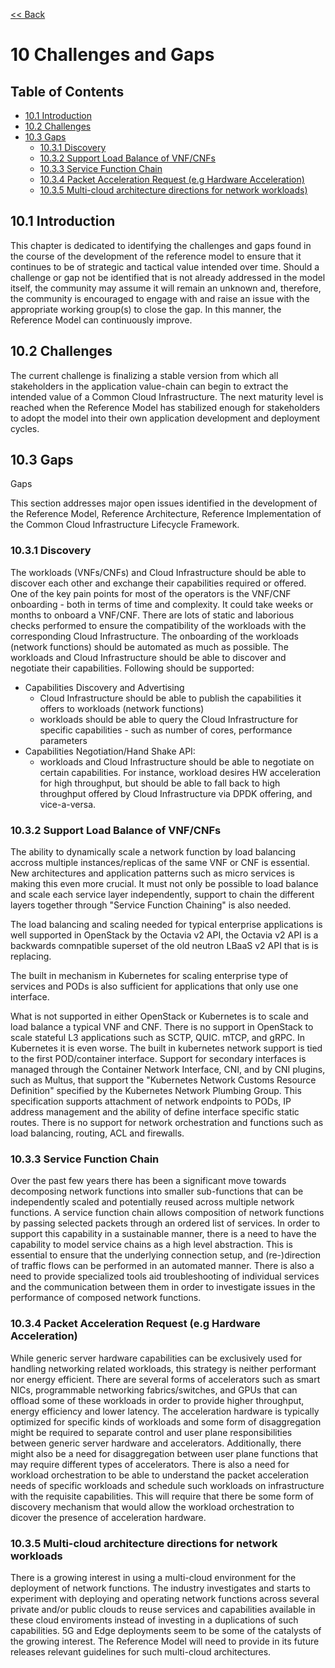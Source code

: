 [<< Back](../../ref_model)
# 10 Challenges and Gaps



## Table of Contents
* [10.1 Introduction](#10.1)
* [10.2 Challenges](#10.2)
* [10.3 Gaps](#10.3)
  * [10.3.1 Discovery](#10.3.1)
  * [10.3.2 Support Load Balance of VNF/CNFs](#10.3.2)
  * [10.3.3 Service Function Chain](#10.3.3)
  * [10.3.4 Packet Acceleration Request (e.g Hardware Acceleration)](#10.3.4)
  * [10.3.5 Multi-cloud architecture directions for network workloads)](#10.3.5)


<a name="10.1"></a>
## 10.1 Introduction 

This chapter is dedicated to identifying the challenges and gaps found in the course of the development of the reference model to ensure that it continues to be of strategic and tactical value intended over time. Should a challenge or gap not be identified that is not already addressed in the model itself, the community may assume it will remain an unknown and, therefore, the community is encouraged to engage with and raise an issue with the appropriate working group(s) to close the gap. In this manner, the Reference Model can continuously improve.

<a name="10.2"></a>
## 10.2 Challenges 

The current challenge is finalizing a stable version from which all stakeholders in the application value-chain can begin to extract the intended value of a Common Cloud Infrastructure. The next maturity level is reached when the Reference Model has stabilized enough for stakeholders to adopt the model into their own application development and deployment cycles.

<a name="10.3"></a>
## 10.3 Gaps 

Gaps

This section addresses major open issues identified in the development of the Reference Model, Reference Architecture, Reference Implementation of the Common Cloud Infrastructure Lifecycle Framework. 

<a name="10.3.1"></a>
### 10.3.1 Discovery
The workloads (VNFs/CNFs) and Cloud Infrastructure should be able to discover each other and exchange their capabilities required or offered. One of the key pain points for most of the operators is the VNF/CNF onboarding - both in terms of time and complexity. It could take weeks or months to onboard a VNF/CNF. There are lots of static and laborious checks performed to ensure the compatibility of the workloads with the corresponding Cloud Infrastructure. 
The onboarding of the workloads (network functions) should be automated as much as possible. The workloads and Cloud Infrastructure should be able to discover and negotiate their capabilities. Following should be supported: 
- Capabilities Discovery and Advertising
    - Cloud Infrastructure should be able to publish the capabilities it offers to workloads (network functions) 
    - workloads should be able to query the Cloud Infrastructure for specific capabilities - such as number of cores, performance parameters
- Capabilities Negotiation/Hand Shake API: 
    - workloads and Cloud Infrastructure should be able to negotiate on certain capabilities. For instance, workload desires HW acceleration for high throughput, but should be able to fall back to high throughput offered by Cloud Infrastructure via DPDK offering, and vice-a-versa.


<a name="10.3.2"></a>
### 10.3.2 Support Load Balance of VNF/CNFs
The ability to dynamically scale a network function by load balancing accross multiple instances/replicas of the same VNF or CNF is essential. New architectures and application patterns such as micro services is making this even more crucial. It must not only be possible to load balance and scale each service layer independently, support to chain the different layers together through "Service Function Chaining" is also needed. 


The load balancing and scaling needed for typical enterprise applications is well supported in OpenStack by the Octavia v2 API, the Octavia v2 API is a backwards comnpatible superset of the old neutron LBaaS v2 API that is is replacing.

The built in mechanism in Kubernetes for scaling enterprise type of services and PODs is also sufficient for applications that only use one interface.

What is not supported in either OpenStack or Kubernetes is to scale and load balance a typical VNF and CNF. There is no support in OpenStack to scale stateful L3 applications such as SCTP, QUIC. mTCP, and gRPC. In Kubernetes it is even worse. The built in kubernetes network support is tied to the first POD/container interface. Support for secondary interfaces is managed through the Container Network Interface, CNI, and by CNI plugins, such as Multus, that support the "Kubernetes Network Customs Resource Definition" specified by the Kubernetes Network Plumbing Group. This specification supports attachment of network endpoints to PODs, IP address management and the ability of define interface specific static routes. There is no support for network orchestration and functions such as load balancing, routing, ACL and firewalls.

<a name="10.3.3"></a>
### 10.3.3 Service Function Chain
Over the past few years there has been a significant move towards decomposing network functions into smaller sub-functions that can be independently scaled and potentially reused across multiple network functions. A service function chain allows composition of network functions by passing selected packets through an ordered list of services. In order to support this capability in a sustainable manner, there is a need to have the capability to model service chains as a high level abstraction. This is essential to ensure that the underlying connection setup, and (re-)direction of traffic flows can be performed in an automated manner. There is also a need to provide specialized tools aid troubleshooting of individual services and the communication between them in order to investigate issues in the performance of composed network functions.

<a name="10.3.4"></a>
### 10.3.4 Packet Acceleration Request (e.g Hardware Acceleration)
While generic server hardware capabilities can be exclusively used for handling networking related workloads, this strategy is neither performant nor energy efficient. There are several forms of accelerators such as smart NICs, programmable networking fabrics/switches, and GPUs that can offload some of these workloads in order to provide higher throughput, energy efficiency and lower latency. The acceleration hardware is typically optimized for specific kinds of workloads and some form of disaggregation might be required to separate control and user plane responsibilities between generic server hardware and accelerators. Additionally, there might also be a need for disaggregation between user plane functions that may require different types of accelerators. There is also a need for workload orchestration to be able to understand the packet acceleration needs of specific workloads and schedule such workloads on infrastructure with the requisite capabilities. This will require that there be some form of discovery mechanism that would allow the workload orchestration to dicover the presence of acceleration hardware.

<a name="10.3.5"></a>
### 10.3.5 Multi-cloud architecture directions for network workloads
There is a growing interest in using a multi-cloud environment for the deployment of network functions. The industry investigates and starts to experiment with deploying and operating network functions across several private and/or public clouds to reuse services and capabilities available in these cloud enviroments instead of investing in a duplications of such capabilities.  5G and Edge deployments seem to be some of the catalysts of the growing interest.  The Reference Model will need to provide in its future releases relevant guidelines for such multi-cloud architectures.
